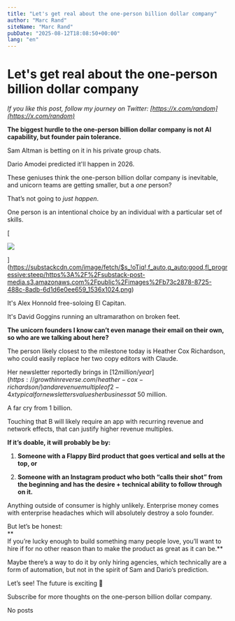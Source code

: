 ```yaml
---
title: "Let's get real about the one-person billion dollar company"
author: "Marc Rand"
siteName: "Marc Rand"
pubDate: "2025-08-12T18:08:50+00:00"
lang: "en"
---
```


# Let's get real about the one-person billion dollar company

_If you like this post, follow my journey on Twitter: [https://x.com/random](https://x.com/random)_

**The biggest hurdle to the one-person billion dollar company is not AI capability, but founder pain tolerance.**

Sam Altman is betting on it in his private group chats.

Dario Amodei predicted it'll happen in 2026.

These geniuses think the one-person billion dollar company is inevitable, and unicorn teams are getting smaller, but a _one_ person?

That’s not going to _just happen_.

One person is an intentional choice by an individual with a particular set of skills.

[

![](https://substackcdn.com/image/fetch/$s_!oTiq!,w_1456,c_limit,f_auto,q_auto:good,fl_progressive:steep/https%3A%2F%2Fsubstack-post-media.s3.amazonaws.com%2Fpublic%2Fimages%2Fb73c2878-8725-488c-8adb-6d1d6e0ee659_1536x1024.png)

](https://substackcdn.com/image/fetch/$s_!oTiq!,f_auto,q_auto:good,fl_progressive:steep/https%3A%2F%2Fsubstack-post-media.s3.amazonaws.com%2Fpublic%2Fimages%2Fb73c2878-8725-488c-8adb-6d1d6e0ee659_1536x1024.png)

It's Alex Honnold free-soloing El Capitan.

It's David Goggins running an ultramarathon on broken feet.

**The unicorn founders I know can’t even manage their email on their own, so who are we talking about here?**

The person likely closest to the milestone today is Heather Cox Richardson, who could easily replace her two copy editors with Claude.

Her newsletter reportedly brings in [$12 million / year](https://growthinreverse.com/heather-cox-richardson/) and a revenue multiple of 2-4x typical for newsletters values her business at ~$50 million.

A far cry from 1 billion.

Touching that B will likely require an app with recurring revenue and network effects, that can justify higher revenue multiples.

**If it’s doable, it will probably be by:**

1.  **Someone with a Flappy Bird product that goes vertical and sells at the top, or**
    
2.  **Someone with an Instagram product who both “calls their shot” from the beginning and has the desire + technical ability to follow through on it.**
    

Anything outside of consumer is highly unlikely. Enterprise money comes with enterprise headaches which will absolutely destroy a solo founder.

But let’s be honest:  
**  
If you’re lucky enough to build something many people love, you’ll want to hire if for no other reason than to make the product as great as it can be.**

Maybe there’s a way to do it by only hiring agencies, which technically are a form of automation, but not in the spirit of Sam and Dario’s prediction.

Let’s see! The future is exciting 🚀

Subscribe for more thoughts on the one-person billion dollar company.

No posts